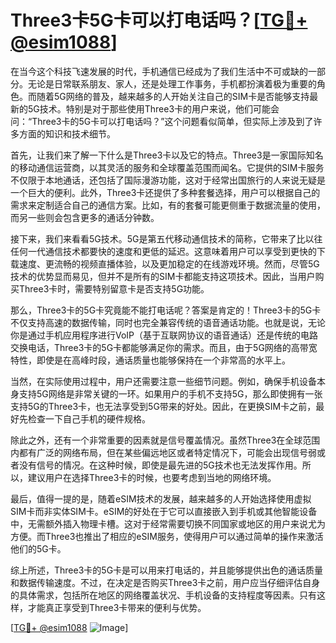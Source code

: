 # Three3卡5G卡可以打电话吗？[[TG💪+ @esim1088](https://t.me/s/esim1088)]

在当今这个科技飞速发展的时代，手机通信已经成为了我们生活中不可或缺的一部分。无论是日常联系朋友、家人，还是处理工作事务，手机都扮演着极为重要的角色。而随着5G网络的普及，越来越多的人开始关注自己的SIM卡是否能够支持最新的5G技术。特别是对于那些使用Three3卡的用户来说，他们可能会问：“Three3卡的5G卡可以打电话吗？”这个问题看似简单，但实际上涉及到了许多方面的知识和技术细节。

首先，让我们来了解一下什么是Three3卡以及它的特点。Three3是一家国际知名的移动通信运营商，以其灵活的服务和全球覆盖范围而闻名。它提供的SIM卡服务不仅限于本地通话，还包括了国际漫游功能，这对于经常出国旅行的人来说无疑是一个巨大的便利。此外，Three3卡还提供了多种套餐选择，用户可以根据自己的需求来定制适合自己的通信方案。比如，有的套餐可能更侧重于数据流量的使用，而另一些则会包含更多的通话分钟数。

接下来，我们来看看5G技术。5G是第五代移动通信技术的简称，它带来了比以往任何一代通信技术都要快的速度和更低的延迟。这意味着用户可以享受到更快的下载速度、更流畅的视频直播体验，以及更加稳定的在线游戏环境。然而，尽管5G技术的优势显而易见，但并不是所有的SIM卡都能支持这项技术。因此，当用户购买Three3卡时，需要特别留意卡是否支持5G功能。

那么，Three3卡的5G卡究竟能不能打电话呢？答案是肯定的！Three3卡的5G卡不仅支持高速的数据传输，同时也完全兼容传统的语音通话功能。也就是说，无论你是通过手机应用程序进行VoIP（基于互联网协议的语音通话）还是传统的电路交换电话，Three3卡的5G卡都能够满足你的需求。而且，由于5G网络的高带宽特性，即使是在高峰时段，通话质量也能够保持在一个非常高的水平上。

当然，在实际使用过程中，用户还需要注意一些细节问题。例如，确保手机设备本身支持5G网络是非常关键的一环。如果用户的手机不支持5G，那么即使拥有一张支持5G的Three3卡，也无法享受到5G带来的好处。因此，在更换SIM卡之前，最好先检查一下自己手机的硬件规格。

除此之外，还有一个非常重要的因素就是信号覆盖情况。虽然Three3在全球范围内都有广泛的网络布局，但在某些偏远地区或者特定情况下，可能会出现信号弱或者没有信号的情况。在这种时候，即使是最先进的5G技术也无法发挥作用。所以，建议用户在选择Three3卡的时候，也要考虑到当地的网络环境。

最后，值得一提的是，随着eSIM技术的发展，越来越多的人开始选择使用虚拟SIM卡而非实体SIM卡。eSIM的好处在于它可以直接嵌入到手机或其他智能设备中，无需额外插入物理卡槽。这对于经常需要切换不同国家或地区的用户来说尤为方便。而Three3也推出了相应的eSIM服务，使得用户可以通过简单的操作来激活他们的5G卡。

综上所述，Three3卡的5G卡是可以用来打电话的，并且能够提供出色的通话质量和数据传输速度。不过，在决定是否购买Three3卡之前，用户应当仔细评估自身的具体需求，包括所在地区的网络覆盖状况、手机设备的支持程度等因素。只有这样，才能真正享受到Three3卡带来的便利与优势。

[[TG💪+ @esim1088](https://t.me/s/esim1088) ![Image](https://i.postimg.cc/4NQfJmqS/Snipaste-2025-05-13-00-14-12.png)]